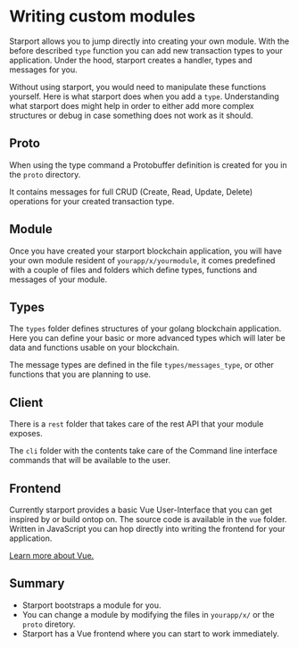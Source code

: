 # Writing custom modules

Starport allows you to jump directly into creating your own module. With the before described `type` function you can add new transaction types to your application. Under the hood, starport creates a handler, types and messages for you. 

Without using starport, you would need to manipulate these functions yourself. Here is what starport does when you add a `type`. Understanding what starport does might help in order to either add more complex structures or debug in case something does not work as it should.

## Proto

When using the type command a Protobuffer definition is created for you in the `proto` directory.

It contains messages for full CRUD (Create, Read, Update, Delete) operations for your created transaction type.

## Module

Once you have created your starport blockchain application, you will have your own module resident of `yourapp/x/yourmodule`, it comes predefined with a couple of files and folders which define types, functions and messages of your module.

## Types

The `types` folder defines structures of your golang blockchain application. Here you can define your basic or more advanced types which will later be data and functions usable on your blockchain.

The message types are defined in the file `types/messages_type`, or other functions that you are planning to use.

## Client

There is a `rest` folder that takes care of the rest API that your module exposes.

The `cli` folder with the contents take care of the Command line interface commands that will be available to the user.

## Frontend

Currently starport provides a basic Vue User-Interface that you can get inspired by or build ontop on. The source code is available in the `vue` folder. Written in JavaScript you can hop directly into writing the frontend for your application.

[Learn more about Vue.](https://vuejs.org/)

## Summary

- Starport bootstraps a module for you.
- You can change a module by modifying the files in `yourapp/x/` or the `proto` diretory.
- Starport has a Vue frontend where you can start to work immediately.
